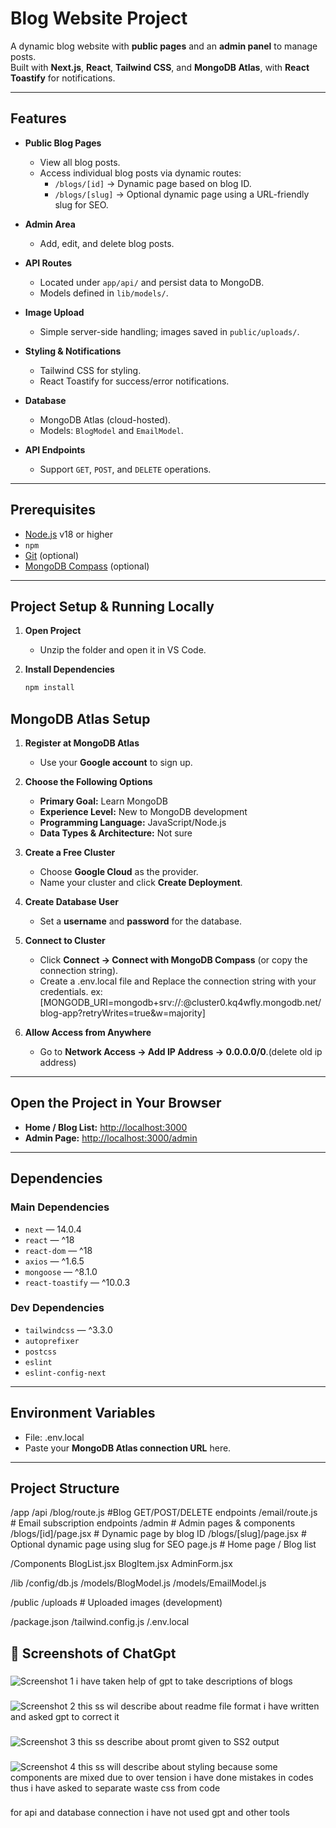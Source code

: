 # Blog Website Project

A dynamic blog website with **public pages** and an **admin panel** to manage posts.  
Built with **Next.js**, **React**, **Tailwind CSS**, and **MongoDB Atlas**, with **React Toastify** for notifications.

---

## Features

- **Public Blog Pages**
  - View all blog posts.
  - Access individual blog posts via dynamic routes:
    - `/blogs/[id]` → Dynamic page based on blog ID.
    - `/blogs/[slug]` → Optional dynamic page using a URL-friendly slug for SEO.

- **Admin Area**
  - Add, edit, and delete blog posts.

- **API Routes**
  - Located under `app/api/` and persist data to MongoDB.
  - Models defined in `lib/models/`.

- **Image Upload**
  - Simple server-side handling; images saved in `public/uploads/`.

- **Styling & Notifications**
  - Tailwind CSS for styling.
  - React Toastify for success/error notifications.

- **Database**
  - MongoDB Atlas (cloud-hosted).
  - Models: `BlogModel` and `EmailModel`.

- **API Endpoints**
  - Support `GET`, `POST`, and `DELETE` operations.

---

## Prerequisites

- [Node.js](https://nodejs.org/) v18 or higher
- `npm` 
- [Git](https://git-scm.com/) (optional)
- [MongoDB Compass](https://www.mongodb.com/products/compass) (optional)

---

## Project Setup & Running Locally

1. **Open Project**
   - Unzip the folder and open it in VS Code.

2. **Install Dependencies**
   ```bash
   npm install
## MongoDB Atlas Setup

1. **Register at MongoDB Atlas**  
   - Use your **Google account** to sign up.

2. **Choose the Following Options**  
   - **Primary Goal:** Learn MongoDB  
   - **Experience Level:** New to MongoDB development  
   - **Programming Language:** JavaScript/Node.js  
   - **Data Types & Architecture:** Not sure  

3. **Create a Free Cluster**  
   - Choose **Google Cloud** as the provider.  
   - Name your cluster and click **Create Deployment**.

4. **Create Database User**  
   - Set a **username** and **password** for the database.

5. **Connect to Cluster**  
   - Click **Connect → Connect with MongoDB Compass** (or copy the connection string).  
   - Create a .env.local file and Replace the connection string  with your credentials.
   ex:[MONGODB_URI=mongodb+srv://<username>:<password>@cluster0.kq4wfly.mongodb.net/blog-app?retryWrites=true&w=majority]

6. **Allow Access from Anywhere**  
   - Go to **Network Access → Add IP Address → 0.0.0.0/0**.(delete old ip address)

---

## Open the Project in Your Browser

- **Home / Blog List:** [http://localhost:3000](http://localhost:3000)  
- **Admin Page:** [http://localhost:3000/admin](http://localhost:3000/admin)  

---

## Dependencies

### Main Dependencies
- `next` — 14.0.4  
- `react` — ^18  
- `react-dom` — ^18  
- `axios` — ^1.6.5  
- `mongoose` — ^8.1.0  
- `react-toastify` — ^10.0.3  

### Dev Dependencies
- `tailwindcss` — ^3.3.0  
- `autoprefixer`  
- `postcss`  
- `eslint`  
- `eslint-config-next`  

---

## Environment Variables

- File: .env.local
- Paste your **MongoDB Atlas connection URL** here.

---

## Project Structure

/app
  /api
    /blog/route.js         #Blog GET/POST/DELETE endpoints
    /email/route.js        # Email subscription endpoints
  /admin                  # Admin pages & components
  /blogs/[id]/page.jsx    # Dynamic page by blog ID
  /blogs/[slug]/page.jsx  # Optional dynamic page using slug for SEO
  page.js                 # Home page / Blog list

/Components
  BlogList.jsx
  BlogItem.jsx
  AdminForm.jsx

/lib
  /config/db.js
  /models/BlogModel.js
  /models/EmailModel.js

/public
  /uploads                # Uploaded images (development)

/package.json
/tailwind.config.js
/.env.local


## 📸 Screenshots of ChatGpt

### 
![Screenshot 1 i have taken help of gpt to take descriptions of blogs ](./Assets/ss1.png)

### 
![Screenshot 2 this ss wil describe about readme file format i have written and asked gpt to correct it](./Assets/ss2.png)

###
![Screenshot 3 this ss describe about promt given to SS2 output ](./Assets/ss3.png)

### 
![Screenshot 4 this ss will describe about styling because some components are mixed due to over tension i have done mistakes in codes thus i have asked to separate waste css from code](./Assets/ss4.png)

###
for api and database connection i have not used gpt and other tools

